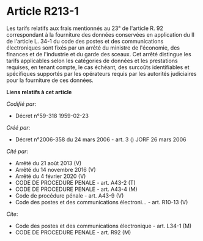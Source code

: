 # Article R213-1

Les tarifs relatifs aux frais mentionnés au 23° de l'article R. 92 correspondant à la fourniture des données conservées en
application du II de l'article L. 34-1 du code des postes et des communications électroniques sont fixés par un arrêté du
ministre de l'économie, des finances et de l'industrie et du garde des sceaux. Cet arrêté distingue les tarifs applicables
selon les catégories de données et les prestations requises, en tenant compte, le cas échéant, des surcoûts identifiables et
spécifiques supportés par les opérateurs requis par les autorités judiciaires pour la fourniture de ces données.

**Liens relatifs à cet article**

_Codifié par_:

  - Décret n°59-318 1959-02-23

_Créé par_:

  - Décret n°2006-358 du 24 mars 2006 - art. 3 () JORF 26 mars 2006

_Cité par_:

  - Arrêté du 21 août 2013 (V)
  - Arrêté du 14 novembre 2016 (V)
  - Arrêté du 4 février 2020 (V)
  - CODE DE PROCEDURE PENALE - art. A43-2 (T)
  - CODE DE PROCEDURE PENALE - art. A43-4 (M)
  - Code de procédure pénale - art. A43-9 (V)
  - Code des postes et des communications électroni... - art. R10-13 (V)

_Cite_:

  - Code des postes et des communications électronique - art. L34-1 (M)
  - CODE DE PROCEDURE PENALE - art. R92 (M)
